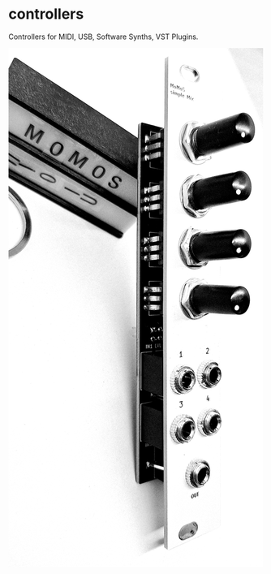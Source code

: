 # controllers
Controllers for MIDI, USB, Software Synths, VST Plugins. 

![MoMoS simple Mix](pics/mixer_4ch_module.jpg)
